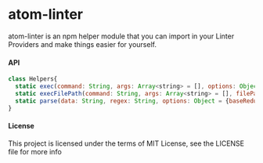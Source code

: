 atom-linter
===========

atom-linter is an npm helper module that you can import in your Linter Providers
and make things easier for yourself.

#### API

```js
class Helpers{
  static exec(command: String, args: Array<string> = [], options: Object = {stream: 'stdout'})
  static execFilePath(command: String, args: Array<string> = [], filePath: String, options:Object = {})
  static parse(data: String, regex: String, options: Object = {baseReduction: 1})
}
```

#### License

This project is licensed under the terms of MIT License, see the LICENSE file for more info